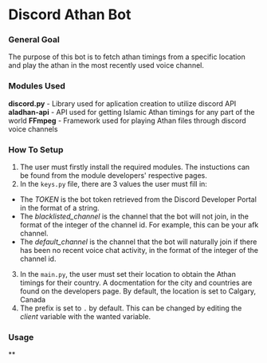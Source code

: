 # Discord Athan Bot

### General Goal
The purpose of this bot is to fetch athan timings from a specific location and play the athan in the most recently used voice channel.

### Modules Used
**discord.py** - Library used for aplication creation to utilize discord API 
**aladhan-api** - API used for getting Islamic Athan timings for any part of the world
**FFmpeg** - Framework used for playing Athan files through discord voice channels

### How To Setup
1. The user must firstly install the required modules. The instuctions can be found from the module developers' respective pages.
2. In the `keys.py` file, there are 3 values the user must fill in:
  - The *TOKEN* is the bot token retrieved from the Discord Developer Portal in the format of a string.
  - The *blacklisted_channel* is the channel that the bot will not join, in the format of the integer of the channel id. For example, this can be your afk channel.
  - The *default_channel* is the channel that the bot will naturally join if there has been no recent voice chat activity, in the format of the integer of the channel id.

3. In the `main.py`, the user must set their location to obtain the Athan timings for their country. A docmentation for the city and countries are found on the developers page. By default, the location is set to Calgary, Canada
4. The prefix is set to `.` by default. This can be changed by editing the *client* variable with the wanted variable.

### Usage
**
